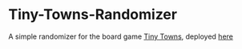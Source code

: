 # Tiny-Towns-Randomizer
A simple randomizer for the board game [Tiny Towns](https://boardgamegeek.com/boardgame/265736/tiny-towns), deployed [here](https://ccellis.github.io/Tiny-Towns-Randomizer/)
